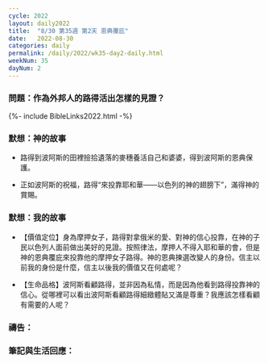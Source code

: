 ```yaml
---
cycle: 2022
layout: daily2022
title:  "8/30 第35週 第2天 恩典覆庇"
date:   2022-08-30
categories: daily
permalink: /daily/2022/wk35-day2-daily.html
weekNum: 35
dayNum: 2
---
```


### 問題：作為外邦人的路得活出怎樣的見證？

{%- include BibleLinks2022.html -%}

### 默想：神的故事 
+ 路得到波阿斯的田裡撿拾遺落的麥穗養活自己和婆婆，得到波阿斯的恩典保護。

+ 正如波阿斯的祝福，路得“來投靠耶和華——以色列的神的翅膀下”，滿得神的賞賜。

### 默想：我的故事 
+ 【價值定位】身為摩押女子，路得對拿俄米的愛、對神的信心投靠，在神的子民以色列人面前做出美好的見證。按照律法，摩押人不得入耶和華的會，但是神的恩典覆庇來投靠他的摩押女子路得。神的恩典揀選改變人的身份。信主以前我的身份是什麼，信主以後我的價值又在何處呢？

+ 【生命品格】波阿斯看顧路得，並非因為私情，而是因為他看到路得投靠神的信心。從哪裡可以看出波阿斯看顧路得細緻體貼又滿是尊重？我應該怎樣看顧有需要的人呢？

### 禱告：

### 筆記與生活回應：
